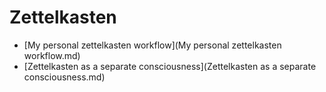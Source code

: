 # Zettelkasten

- [My personal zettelkasten workflow](My personal zettelkasten workflow.md)
- [Zettelkasten as a separate consciousness](Zettelkasten as a separate consciousness.md)
